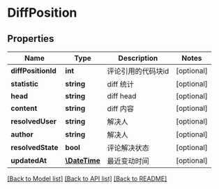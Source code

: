 # DiffPosition

## Properties
Name | Type | Description | Notes
------------ | ------------- | ------------- | -------------
**diffPositionId** | **int** | 评论引用的代码块id | [optional] 
**statistic** | **string** | diff 统计 | [optional] 
**head** | **string** | diff head | [optional] 
**content** | **string** | diff 内容 | [optional] 
**resolvedUser** | **string** | 解决人 | [optional] 
**author** | **string** | 解决人 | [optional] 
**resolvedState** | **bool** | 评论解决状态 | [optional] 
**updatedAt** | [**\DateTime**](https://www.php.net/class.datetime) | 最近变动时间 | [optional] 

[[Back to Model list]](../../README.md#documentation-for-models) [[Back to API list]](../../README.md#documentation-for-api-endpoints) [[Back to README]](../../README.md)


